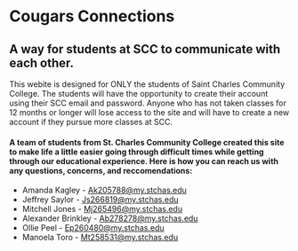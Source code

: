 # Cougars Connections

## A way for students at SCC to communicate with each other.

This webite is designed for ONLY the students of Saint Charles Community College. The students will have the opportunity to create their account using their SCC email and password. Anyone who has not taken classes for 12 months or longer will lose access to the site and will have to create a new account if they pursue more classes at SCC. 

#### A team of students from St. Charles Community College created this site to make life a little easier going through difficult times while getting through our educational experience. Here is how you can reach us with any questions, concerns, and reccomendations: 
 * Amanda Kagley - Ak205788@my.stchas.edu
 * Jeffrey Saylor - Js266819@my.stchas.edu
 * Mitchell Jones - Mj265496@my.stchas.edu
 * Alexander Brinkley - Ab278278@my.stchas.edu
 * Ollie Peel - Ep260480@my.stchas.edu
 * Manoela Toro - Mt258531@my.stchas.edu
